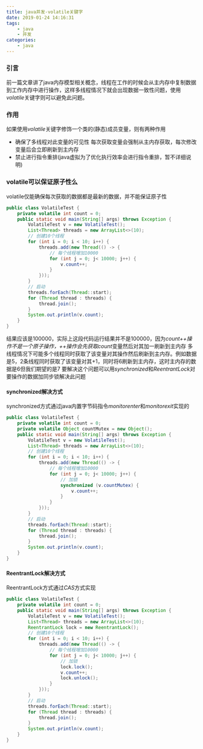 ```yaml
---
title: java并发-volatile关键字
date: 2019-01-24 14:16:31
tags:
	- java
	- 并发
categories:
	- java
---
```

### 引言
前一篇文章讲了java内存模型相关概念，线程在工作的时候会从主内存中复制数据到工作内存中进行操作，这样多线程情况下就会出现数据一致性问题，使用*volatile*关键字则可以避免此问题。

### 作用
如果使用*volatile*关键字修饰一个类的(静态)成员变量，则有两种作用
- 确保了多线程对此变量的可见性
每次获取变量会强制从主内存获取，每次修改变量后会立即刷新到主内存
- 禁止进行指令重排(java虚拟为了优化执行效率会进行指令重排，暂不详细说明)

### volatile可以保证原子性么
volatile仅能确保每次获取的数据都是最新的数据，并不能保证原子性
```java
public class VolatileTest {
    private volatile int count = 0;
    public static void main(String[] args) throws Exception {
        VolatileTest v = new VolatileTest();
        List<Thread> threads = new ArrayList<>(10);
        // 创建10个线程
        for (int i = 0; i < 10; i++) {
            threads.add(new Thread(() -> {
                // 每个线程增加10000
                for (int j = 0; j< 10000; j++) {
                    v.count++;
                }
            }));
        }
        // 启动
        threads.forEach(Thread::start);
        for (Thread thread : threads) {
            thread.join();
        }
        System.out.println(v.count);
    }
}
```
结果应该是100000，实际上这段代码运行结果并不是100000，因为*count++*操作不是一个原子操作，*++*操作会先获取*count*变量然后对其加一刷新到主内存
多线程情况下可能多个线程同时获取了该变量对其操作然后刷新到主内存。例如数据是5，2条线程同时获取了该变量对其+1，同时将6刷新到主内存，这时主内存的数据是6但我们期望的是7
要解决这个问题可以用*synchronized*和*ReentrantLock*对要操作的数据加同步锁解决此问题

#### synchronized解决方式
synchronized方式通过java内置字节码指令*monitorenter*和*monitorexit*实现的
```java
public class VolatileTest {
    private volatile int count = 0;
    private volatile Object countMutex = new Object();
    public static void main(String[] args) throws Exception {
        VolatileTest v = new VolatileTest();
        List<Thread> threads = new ArrayList<>(10);
        // 创建10个线程
        for (int i = 0; i < 10; i++) {
            threads.add(new Thread(() -> {
                // 每个线程增加10000
                for (int j = 0; j< 10000; j++) {
                    // 加锁
                    synchronized (v.countMutex) {
                        v.count++;
                    }
                }
            }));
        }
        // 启动
        threads.forEach(Thread::start);
        for (Thread thread : threads) {
            thread.join();
        }
        System.out.println(v.count);
    }
}
````

#### ReentrantLock解决方式
ReentrantLock方式通过*CAS*方式实现
```java
public class VolatileTest {
    private volatile int count = 0;
    public static void main(String[] args) throws Exception {
        VolatileTest v = new VolatileTest();
        List<Thread> threads = new ArrayList<>(10);
        ReentrantLock lock = new ReentrantLock();
        // 创建10个线程
        for (int i = 0; i < 10; i++) {
            threads.add(new Thread(() -> {
                // 每个线程增加10000
                for (int j = 0; j< 10000; j++) {
                    // 加锁
                    lock.lock();
                    v.count++;
                    lock.unlock();
                }
            }));
        }
        // 启动
        threads.forEach(Thread::start);
        for (Thread thread : threads) {
            thread.join();
        }
        System.out.println(v.count);
    }
}
````



